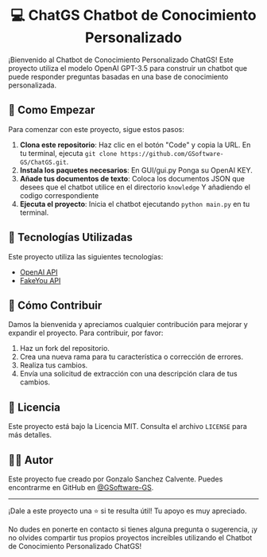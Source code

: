 <h1 align="center">💻 ChatGS Chatbot de Conocimiento Personalizado</h1>
<p align="center">
  
</p>

¡Bienvenido al Chatbot de Conocimiento Personalizado ChatGS! Este proyecto utiliza el modelo OpenAI GPT-3.5 para construir un chatbot que puede responder preguntas basadas en una base de conocimiento personalizada.


## 🚀 Como Empezar

Para comenzar con este proyecto, sigue estos pasos:

1. **Clona este repositorio**: Haz clic en el botón "Code" y copia la URL. En tu terminal, ejecuta `git clone https://github.com/GSoftware-GS/ChatGS.git`.
2. **Instala los paquetes necesarios**: En GUI/gui.py Ponga su OpenAI KEY.
3. **Añade tus documentos de texto**: Coloca los documentos JSON que desees que el chatbot utilice en el directorio `knowledge` Y añadiendo el codigo correspondiente
4. **Ejecuta el proyecto**: Inicia el chatbot ejecutando `python main.py` en tu terminal.

## 🤖 Tecnologías Utilizadas

Este proyecto utiliza las siguientes tecnologías:

- [OpenAI API](https://openai.com/)
- [FakeYou API](https://fakeyou.com/)

## 🌟 Cómo Contribuir

Damos la bienvenida y apreciamos cualquier contribución para mejorar y expandir el proyecto. Para contribuir, por favor:

1. Haz un fork del repositorio.
2. Crea una nueva rama para tu característica o corrección de errores.
3. Realiza tus cambios.
4. Envía una solicitud de extracción con una descripción clara de tus cambios.

## 📝 Licencia

Este proyecto está bajo la Licencia MIT. Consulta el archivo `LICENSE` para más detalles.

## 👨‍💻 Autor

Este proyecto fue creado por Gonzalo Sanchez Calvente. Puedes encontrarme en GitHub en [@GSoftware-GS](https://github.com/GSoftware-GS).

---

¡Dale a este proyecto una ⭐ si te resulta útil! Tu apoyo es muy apreciado.

No dudes en ponerte en contacto si tienes alguna pregunta o sugerencia, ¡y no olvides compartir tus propios proyectos increíbles utilizando el Chatbot de Conocimiento Personalizado ChatGS!
